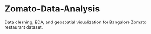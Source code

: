 # Zomato-Data-Analysis
Data cleaning, EDA, and geospatial visualization for Bangalore Zomato restaurant dataset.
